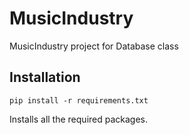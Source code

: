 # MusicIndustry
MusicIndustry project for Database class

## Installation
```console
pip install -r requirements.txt
```
Installs all the required packages.
